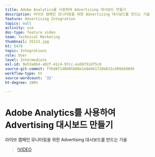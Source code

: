 ```yaml
---
title: Adobe Analytics를 사용하여 Advertising 대시보드 만들기
description: 라이브 캠페인 모니터링을 위한 Advertising 대시보드를 만드는 기술
feature: Advertising Integration
topics: null
activity: use
doc-type: feature video
team: Technical Marketing
thumbnail: 35121.jpg
kt: 5478
topic: Integrations
role: User
level: Intermediate
exl-id: 9e53a8b4-a02f-41c4-97cc-ea50751d75c8
source-git-commit: ff6d8f1d0605b88e1e8d441f28e815c499ddd0d9
workflow-type: ht
source-wordcount: '32'
ht-degree: 100%

---
```


# Adobe Analytics를 사용하여 Advertising 대시보드 만들기

라이브 캠페인 모니터링을 위한 Advertising 대시보드를 만드는 기술

>[!VIDEO](https://video.tv.adobe.com/v/35121/?quality=12&learn=on)
